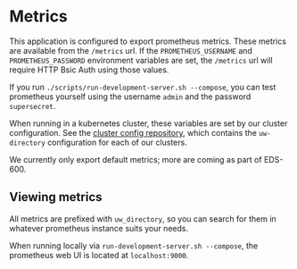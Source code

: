 # Metrics

This application is configured to export prometheus metrics.
These metrics are available from the `/metrics` url. 
If the `PROMETHEUS_USERNAME` and `PROMETHEUS_PASSWORD` environment 
variables are set, the `/metrics` url will require HTTP Bsic Auth using those
values. 

If you run `./scripts/run-development-server.sh --compose`, you can test
prometheus yourself using the username `admin` and the password `supersecret`. 

When running in a kubernetes cluster, these variables are set by our cluster 
configuration. See the 
[cluster config repository](https://www.github.com/uwit-iam/gcp-k8), which contains
the `uw-directory` configuration for each of our clusters.

We currently only export default metrics; more are coming as part of EDS-600.

## Viewing metrics

All metrics are prefixed with `uw_directory`, so you can search
for them in whatever prometheus instance suits your needs.

When running locally via `run-development-server.sh --compose`, 
the prometheus web UI is located at `localhost:9000`.
